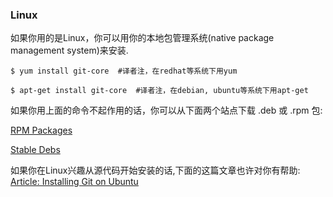 ### Linux ###

如果你用的是Linux，你可以用你的本地包管理系统(native package management system)来安装.

    $ yum install git-core  #译者注，在redhat等系统下用yum

    $ apt-get install git-core  #译者注，在debian, ubuntu等系统下用apt-get


如果你用上面的命令不起作用的话，你可以从下面两个站点下载 .deb 或 .rpm 包:

[RPM Packages](http://kernel.org/pub/software/scm/git/RPMS/)

[Stable Debs](http://www.backports.org/debian/pool/main/g/git-core/)

如果你在Linux兴趣从源代码开始安装的话,下面的这篇文章也许对你有帮助:
[Article: Installing Git on Ubuntu](http://chrisolsen.org/2008/03/10/installing-git-on-ubuntu/)

 
